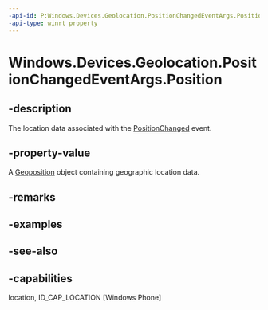 ```yaml
---
-api-id: P:Windows.Devices.Geolocation.PositionChangedEventArgs.Position
-api-type: winrt property
---
```


<!-- Property syntax
public Windows.Devices.Geolocation.Geoposition Position { get; }
-->

# Windows.Devices.Geolocation.PositionChangedEventArgs.Position

## -description
The location data associated with the [PositionChanged](geolocator_positionchanged.md) event.

## -property-value
A [Geoposition](geoposition.md) object containing geographic location data.

## -remarks

## -examples

## -see-also


## -capabilities
location, ID_CAP_LOCATION [Windows Phone]
